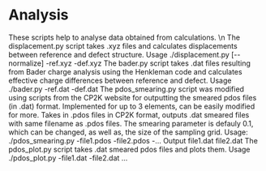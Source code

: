 # Analysis
These scripts help to analyse data obtained from calculations. \n
The displacement.py script takes .xyz files and calculates displacements between reference and defect structure. Usage ./displacement.py [--normalize] -ref.xyz -def.xyz
The bader.py script takes .dat files resulting from Bader charge analysis using the Henkleman code and calculates effective charge differences between reference and defect. Usage ./bader.py -ref.dat -def.dat
The pdos_smearing.py script was modified using scripts from the CP2K website for outputting the smeared pdos files (in .dat) format. Implemented for up to 3 elements, can be easily modified for more. Takes in .pdos files in CP2K format, outputs .dat smeared files with same filename as .pdos files. The smearing parameter is defauly 0.1, which can be changed, as well as, the size of the sampling grid. Usage: ./pdos_smearing.py -file1.pdos -file2.pdos -... Output file1.dat file2.dat
The pdos_plot.py script takes .dat smeared pdos files and plots them. Usage ./pdos_plot.py -file1.dat -file2.dat ...
